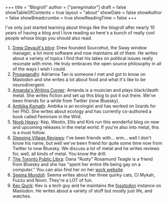 +++
title = "Blogroll"
author = ["peregrinator"]
draft = false
showTableOfContents = true
layout = "about"
showDate = false
showAuthor = false
showBreadcrumbs = true
showReadingTime = false
+++

I've only just started learning about things like the blogroll after
nearly 10 years of having a blog and I love reading so here's a bunch
of really cool people whose blogs you should also read.

1.  [Drew Devault's blog](https://drewdevault.com/): Drew founded Sourcehut, the Sway window
    manager, a lot more software and now maintains all of them. He
    writes about a variety of topics I find that his takes on political
    issues really resonate with mine. He truly embraces the open source
    philosophy in all of the ways I wish I could.
2.  [Propagandhi](https://popagandhi.com/): Adrianna Tan is someone I met and got to know on
    Mastodon and she writes a lot about food and what it's like to be
    neurodivergent.
3.  [Amanda's Writing Corner](https://amandaswritingblog9.wordpress.com/feed): Amanda is a musician and plays black/death
    metal. She writes fiction and set up this blog to put it out
    there. We've been friends for a while from Twitter (now Bluesky).
4.  [Ambika Kamath](https://ambikamath.com/): Ambika is an ecologist and has worked on lizards for
    her PhD. She writes about ecology and has currently co-authored a
    book called Feminism in the Wild.
5.  [Noob Heavy](https://noobheavy.com/): Kep, Westin, Ellis and Kirk run this wonderful blog on
    new and upcoming releases in the metal world. If you're also into
    metal, this is a must follow.
6.  [Sleeping Village Reviews](https://www.sleepingvillagereviews.com/): I've been friends with... erm... well I
    don't know his name, but well we've been friend for quite some time
    now from Twitter to now Bluesky. We discuss a lot of metal and he
    writes reviews for, well, all kinds of metal. You know the drill.
7.  [The Toronto Public Libra](https://torontopubliclibra.substack.com/): Dana "Rusty" Rosamund Teagle is a friend
    from Bluesky and she has "spent her entire life being gay on a
    computer." You can also find her on her [work website](https://torontopubliclibra.com/).
8.  [Seema Mundoli](https://medium.com/@seemamundoli): Seema writes about her three quirky cats, CI Mykah,
    Fuzzu and Noori. They're a LOT of fun.
9.  [Kev Quirk](https://kevquirk.com/): Kev is a tech guy and he maintains the [fosstodon](https:fosstodon.org)
    instance on Mastodon. He writes about a variety of stuff but mostly
    just life, and watches.
